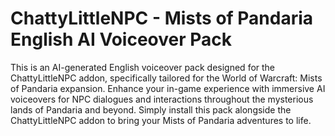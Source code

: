 # ChattyLittleNPC - Mists of Pandaria English AI Voiceover Pack
This is an AI-generated English voiceover pack designed for the ChattyLittleNPC addon, specifically tailored for the World of Warcraft: Mists of Pandaria expansion. Enhance your in-game experience with immersive AI voiceovers for NPC dialogues and interactions throughout the mysterious lands of Pandaria and beyond. Simply install this pack alongside the ChattyLittleNPC addon to bring your Mists of Pandaria adventures to life.